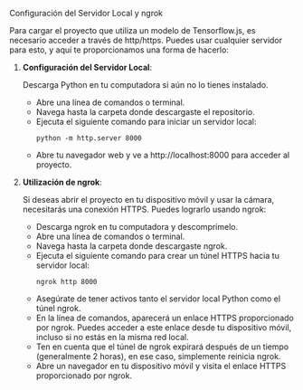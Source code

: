 Configuración del Servidor Local y ngrok

Para cargar el proyecto que utiliza un modelo de Tensorflow.js, es necesario acceder a través de http/https. Puedes usar cualquier servidor para esto, y aquí te proporcionamos una forma de hacerlo:

1. **Configuración del Servidor Local**:

    Descarga Python en tu computadora si aún no lo tienes instalado.

    - Abre una línea de comandos o terminal.
    - Navega hasta la carpeta donde descargaste el repositorio.
    - Ejecuta el siguiente comando para iniciar un servidor local: 
      ```
      python -m http.server 8000
      ```
    - Abre tu navegador web y ve a http://localhost:8000 para acceder al proyecto.

2. **Utilización de ngrok**:

    Si deseas abrir el proyecto en tu dispositivo móvil y usar la cámara, necesitarás una conexión HTTPS. Puedes lograrlo usando ngrok:

    - Descarga ngrok en tu computadora y descomprímelo.
    - Abre una línea de comandos o terminal.
    - Navega hasta la carpeta donde descargaste ngrok.
    - Ejecuta el siguiente comando para crear un túnel HTTPS hacia tu servidor local:
      ```
      ngrok http 8000
      ```
    - Asegúrate de tener activos tanto el servidor local Python como el túnel ngrok.
    - En la línea de comandos, aparecerá un enlace HTTPS proporcionado por ngrok. Puedes acceder a este enlace desde tu dispositivo móvil, incluso si no estás en la misma red local.
    - Ten en cuenta que el túnel de ngrok expirará después de un tiempo (generalmente 2 horas), en ese caso, simplemente reinicia ngrok.
    - Abre un navegador en tu dispositivo móvil y visita el enlace HTTPS proporcionado por ngrok.
